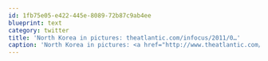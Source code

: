 ```yaml
---
id: 1fb75e05-e422-445e-8089-72b87c9ab4ee
blueprint: text
category: twitter
title: 'North Korea in pictures: theatlantic.com/infocus/2011/0…'
caption: 'North Korea in pictures: <a href="http://www.theatlantic.com/infocus/2011/08/inside-north-korea/100119/" title="http://www.theatlantic.com/infocus/2011/08/inside-north-korea/100119/" class="link link_untco">theatlantic.com/infocus/2011/0…</a>'
---
```

